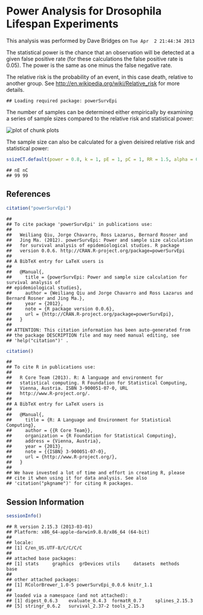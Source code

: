 Power Analysis for Drosophila Lifespan Experiments
====================================================

This analysis was performed by Dave Bridges on ``Tue Apr  2 21:44:34 2013``

The statistical power is the chance that an observation will be detected at a given false positive rate (for these calculations the false positive rate is 0.05).  The power is the same as one minus the false negative rate.  

The relative risk is the probability of an event, in this case death, relative to another group.  See http://en.wikipedia.org/wiki/Relative_risk for more details.


```
## Loading required package: powerSurvEpi
```

The number of samples can be determined either empirically by examining a series of sample sizes compared to the relative risk and statistical power:

![plot of chunk plots](figure/plots.png) 


The sample size can also be calculated for a given deisired relative risk and statistical power:


```r
ssizeCT.default(power = 0.8, k = 1, pE = 1, pC = 1, RR = 1.5, alpha = 0.05)
```

```
## nE nC 
## 99 99
```


References
-----------

```r
citation("powerSurvEpi")
```

```
## 
## To cite package 'powerSurvEpi' in publications use:
## 
##   Weiliang Qiu, Jorge Chavarro, Ross Lazarus, Bernard Rosner and
##   Jing Ma. (2012). powerSurvEpi: Power and sample size calculation
##   for survival analysis of epidemiological studies. R package
##   version 0.0.6. http://CRAN.R-project.org/package=powerSurvEpi
## 
## A BibTeX entry for LaTeX users is
## 
##   @Manual{,
##     title = {powerSurvEpi: Power and sample size calculation for survival analysis of
## epidemiological studies},
##     author = {Weiliang Qiu and Jorge Chavarro and Ross Lazarus and Bernard Rosner and Jing Ma.},
##     year = {2012},
##     note = {R package version 0.0.6},
##     url = {http://CRAN.R-project.org/package=powerSurvEpi},
##   }
## 
## ATTENTION: This citation information has been auto-generated from
## the package DESCRIPTION file and may need manual editing, see
## 'help("citation")' .
```

```r
citation()
```

```
## 
## To cite R in publications use:
## 
##   R Core Team (2013). R: A language and environment for
##   statistical computing. R Foundation for Statistical Computing,
##   Vienna, Austria. ISBN 3-900051-07-0, URL
##   http://www.R-project.org/.
## 
## A BibTeX entry for LaTeX users is
## 
##   @Manual{,
##     title = {R: A Language and Environment for Statistical Computing},
##     author = {{R Core Team}},
##     organization = {R Foundation for Statistical Computing},
##     address = {Vienna, Austria},
##     year = {2013},
##     note = {{ISBN} 3-900051-07-0},
##     url = {http://www.R-project.org/},
##   }
## 
## We have invested a lot of time and effort in creating R, please
## cite it when using it for data analysis. See also
## 'citation("pkgname")' for citing R packages.
```


Session Information
---------------------

```r
sessionInfo()
```

```
## R version 2.15.3 (2013-03-01)
## Platform: x86_64-apple-darwin9.8.0/x86_64 (64-bit)
## 
## locale:
## [1] C/en_US.UTF-8/C/C/C/C
## 
## attached base packages:
## [1] stats     graphics  grDevices utils     datasets  methods   base     
## 
## other attached packages:
## [1] RColorBrewer_1.0-5 powerSurvEpi_0.0.6 knitr_1.1         
## 
## loaded via a namespace (and not attached):
## [1] digest_0.6.3    evaluate_0.4.3  formatR_0.7     splines_2.15.3 
## [5] stringr_0.6.2   survival_2.37-2 tools_2.15.3
```

